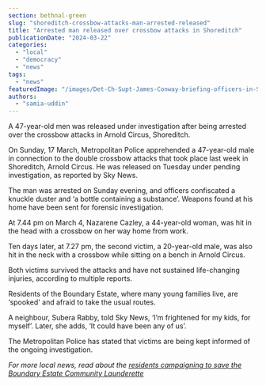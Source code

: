 ```yaml
---
section: bethnal-green
slug: "shoreditch-crossbow-attacks-man-arrested-released"
title: "Arrested man released over crossbow attacks in Shoreditch"
publicationDate: "2024-03-22"
categories: 
  - "local"
  - "democracy"
  - "news"
tags: 
  - "news"
featuredImage: "/images/Det-Ch-Supt-James-Conway-briefing-officers-in-Shoreditch-crossbow-attack.jpg"
authors: 
  - "samia-uddin"
---
```


A 47-year-old men was released under investigation after being arrested over the crossbow attacks in Arnold Circus, Shoreditch.

On Sunday, 17 March, Metropolitan Police apprehended a 47-year-old male in connection to the double crossbow attacks that took place last week in Shoreditch, Arnold Circus. He was released on Tuesday under pending investigation, as reported by Sky News.

The man was arrested on Sunday evening, and officers confiscated a knuckle duster and ‘a bottle containing a substance’. Weapons found at his home have been sent for forensic investigation.

At 7.44 pm on March 4, Nazarene Cazley, a 44-year-old woman, was hit in the head with a crossbow on her way home from work. 

Ten days later, at 7.27 pm, the second victim, a 20-year-old male, was also hit in the neck with a crossbow while sitting on a bench in Arnold Circus.

Both victims survived the attacks and have not sustained life-changing injuries, according to multiple reports.

Residents of the Boundary Estate, where many young families live, are ‘spooked' and afraid to take the usual routes. 

A neighbour, Subera Rabby, told Sky News, ‘I’m frightened for my kids, for myself’. Later, she adds, ‘It could have been any of us’.

The Metropolitan Police has stated that victims are being kept informed of the ongoing investigation.

_For more local news, read about the_ [_residents campaigning to save the Boundary Estate Community Launderette_](https://bethnalgreenlondon.co.uk/boundary-estate-save-community-launderette-petition/)
